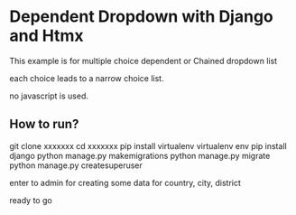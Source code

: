 # Dependent Dropdown with Django and Htmx

This example is for multiple choice dependent or Chained dropdown list

each choice leads to a narrow choice list.

no javascript is used.


## How to run?

git clone xxxxxxx
cd xxxxxxx
pip install virtualenv
virtualenv env
pip install django
python manage.py makemigrations
python manage.py migrate
python manage.py createsuperuser


enter to admin for creating some data for country, city, district

ready to go
